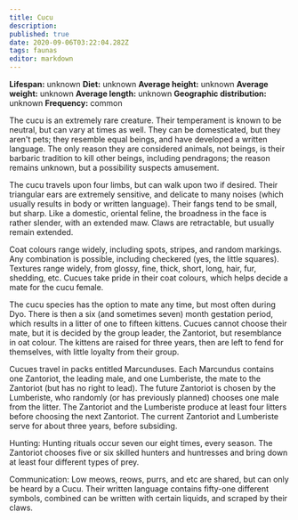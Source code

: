 ```yaml
---
title: Cucu
description: 
published: true
date: 2020-09-06T03:22:04.282Z
tags: faunas 
editor: markdown
---
```

<!-- infobox starts -->
**Lifespan:** unknown
**Diet:** unknown
**Average height:** unknown
**Average weight:** unknown
**Average length:** unknown
**Geographic distribution:** unknown
**Frequency:** common
<!-- infobox ends -->

The cucu is an extremely rare creature. Their temperament is known to be neutral, but can vary at times as well. They can be domesticated, but they aren't pets; they resemble equal beings, and have developed a written language. The only reason they are considered animals, not beings, is their barbaric tradition to kill other beings, including pendragons; the reason remains unknown, but a possibility suspects amusement.

The cucu travels upon four limbs, but can walk upon two if desired. Their triangular ears are extremely sensitive, and delicate to many noises (which usually results in body or written language). Their fangs tend to be small, but sharp. Like a domestic, oriental feline, the broadness in the face is rather slender, with an extended maw. Claws are retractable, but usually remain extended.

Coat colours range widely, including spots, stripes, and random markings. Any combination is possible, including checkered (yes, the little squares). Textures range widely, from glossy, fine, thick, short, long, hair, fur, shedding, etc. Cucues take pride in their coat colours, which helps decide a mate for the cucu female.

The cucu species has the option to mate any time, but most often during Dyo. There is then a six (and sometimes seven) month gestation period, which results in a litter of one to fifteen kittens. Cucues cannot choose their mate, but it is decided by the group leader, the Zantoriot, but resemblance in oat colour. The kittens are raised for three years, then are left to fend for themselves, with little loyalty from their group.

Cucues travel in packs entitled Marcunduses. Each Marcundus contains one Zantoriot, the leading male, and one Lumberiste, the mate to the Zantoriot (but has no right to lead). The future Zantoriot is chosen by the Lumberiste, who randomly (or has previously planned) chooses one male from the litter. The Zantoriot and the Lumberiste produce at least four litters before choosing the next Zantoriot. The current Zantoriot and Lumberiste serve for about three years, before subsiding.

Hunting: Hunting rituals occur seven our eight times, every season. The Zantoriot chooses five or six skilled hunters and huntresses and bring down at least four different types of prey.

Communication: Low meows, reows, purrs, and etc are shared, but can only be heard by a Cucu. Their written language contains fifty-one different symbols, combined can be written with certain liquids, and scraped by their claws.